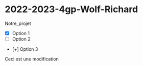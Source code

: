 # 2022-2023-4gp-Wolf-Richard

Notre_projet

- [x] Option 1
- [ ] Option 2 
- [+] Option 3 
  
Ceci est une modification
